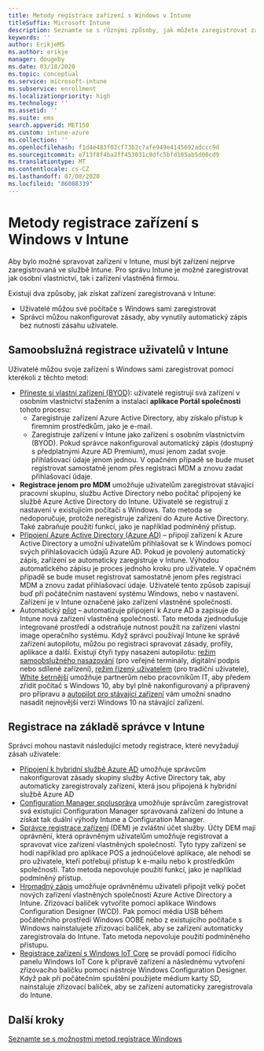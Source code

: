 ```yaml
---
title: Metody registrace zařízení s Windows v Intune
titleSuffix: Microsoft Intune
description: Seznamte se s různými způsoby, jak můžete zaregistrovat zařízení s Windows v Intune.
keywords: ''
author: ErikjeMS
ms.author: erikje
manager: dougeby
ms.date: 03/18/2020
ms.topic: conceptual
ms.service: microsoft-intune
ms.subservice: enrollment
ms.localizationpriority: high
ms.technology: ''
ms.assetid: ''
ms.suite: ems
search.appverid: MET150
ms.custom: intune-azure
ms.collection: ''
ms.openlocfilehash: f1d4e483f02cf73b2c7afe949e4145692adccc9d
ms.sourcegitcommit: e713f8f4ba2ff453031c9dfc5bfd105ab5d00cd9
ms.translationtype: MT
ms.contentlocale: cs-CZ
ms.lasthandoff: 07/08/2020
ms.locfileid: "86088339"
---
```

# <a name="intune-enrollment-methods-for-windows-devices"></a>Metody registrace zařízení s Windows v Intune

Aby bylo možné spravovat zařízení v Intune, musí být zařízení nejprve zaregistrovaná ve službě Intune. Pro správu Intune je možné zaregistrovat jak osobní vlastnictví, tak i zařízení vlastněná firmou. 

Existují dva způsoby, jak získat zařízení zaregistrovaná v Intune:
- Uživatelé můžou své počítače s Windows sami zaregistrovat 
- Správci můžou nakonfigurovat zásady, aby vynutily automatický zápis bez nutnosti zásahu uživatele.

## <a name="user-self-enrollment-in-intune"></a>Samoobslužná registrace uživatelů v Intune

Uživatelé můžou svoje zařízení s Windows sami zaregistrovat pomocí kterékoli z těchto metod:

- [Přineste si vlastní zařízení (BYOD)](https://docs.microsoft.com/mem/intune/user-help/enroll-windows-10-device): uživatelé registrují svá zařízení v osobním vlastnictví stažením a instalací **aplikace Portál společnosti** tohoto procesu:
  - Zaregistruje zařízení Azure Active Directory, aby získalo přístup k firemním prostředkům, jako je e-mail.
  - Zaregistruje zařízení v Intune jako zařízení s osobním vlastnictvím (BYOD).
Pokud správce nakonfiguroval automatický zápis (dostupný s předplatnými Azure AD Premium), musí jenom zadat svoje přihlašovací údaje jenom jednou. V opačném případě se bude muset registrovat samostatně jenom přes registraci MDM a znovu zadat přihlašovací údaje.  
- **Registrace jenom pro MDM** umožňuje uživatelům zaregistrovat stávající pracovní skupinu, službu Active Directory nebo počítač připojený ke službě Azure Active Directory do Intune. Uživatelé se registrují z nastavení v existujícím počítači s Windows. Tato metoda se nedoporučuje, protože neregistruje zařízení do Azure Active Directory. Také zabraňuje použití funkcí, jako je například podmíněný přístup.
- [Připojení Azure Active Directory (Azure AD)](https://docs.microsoft.com/azure/active-directory/user-help/user-help-join-device-on-network) – připojí zařízení k Azure Active Directory a umožní uživatelům přihlašovat se k Windows pomocí svých přihlašovacích údajů Azure AD. Pokud je povolený automatický zápis, zařízení se automaticky zaregistruje v Intune. Výhodou automatického zápisu je proces jednoho kroku pro uživatele. V opačném případě se bude muset registrovat samostatně jenom přes registraci MDM a znovu zadat přihlašovací údaje. Uživatelé tento způsob zapisují buď při počátečním nastavení systému Windows, nebo v nastavení. Zařízení je v Intune označené jako zařízení vlastněné společností.
- Automatický [pilot](enrollment-autopilot.md) – automatizuje připojení k Azure AD a zapisuje do Intune nová zařízení vlastněná společností. Tato metoda zjednodušuje integrované prostředí a odstraňuje nutnost použít na zařízení vlastní image operačního systému. Když správci používají Intune ke správě zařízení autopilotu, můžou po registraci spravovat zásady, profily, aplikace a další.  Existují čtyři typy nasazení autopilotu: [režim samoobslužného nasazování](https://docs.microsoft.com/windows/deployment/windows-autopilot/self-deploying) (pro veřejné terminály, digitální podpis nebo sdílené zařízení), [režim řízený uživatelem](https://docs.microsoft.com/windows/deployment/windows-autopilot/user-driven) (pro tradiční uživatele), [White šetrnější](https://docs.microsoft.com/windows/deployment/windows-autopilot/white-glove) umožňuje partnerům nebo pracovníkům IT, aby předem zřídit počítač s Windows 10, aby byl plně nakonfigurovaný a připravený pro přípravu a [autopilot pro stávající zařízení](https://docs.microsoft.com/windows/deployment/windows-autopilot/existing-devices) vám umožní snadno nasadit nejnovější verzi Windows 10 na stávající zařízení.

## <a name="administrator-based-enrollment-in-intune"></a>Registrace na základě správce v Intune

Správci mohou nastavit následující metody registrace, které nevyžadují zásah uživatele:

- [Připojení k hybridní službě Azure AD](https://docs.microsoft.com/windows/client-management/mdm/enroll-a-windows-10-device-automatically-using-group-policy) umožňuje správcům nakonfigurovat zásady skupiny služby Active Directory tak, aby automaticky zaregistrovaly zařízení, která jsou připojená k hybridní službě Azure AD
- [Configuration Manager spoluspráva](https://docs.microsoft.com/configmgr/comanage/overview) umožňuje správcům zaregistrovat svá existující Configuration Manager spravovaná zařízení do Intune a získat tak duální výhody Intune a Configuration Manager.
- [Správce registrace zařízení](device-enrollment-manager-enroll.md) (DEM) je zvláštní účet služby. Účty DEM mají oprávnění, která oprávněným uživatelům umožňuje registrovat a spravovat více zařízení vlastněných společností. Tyto typy zařízení se hodí například pro aplikace POS a jednoúčelové aplikace, ale nehodí se pro uživatele, kteří potřebují přístup k e-mailu nebo k prostředkům společnosti. Tato metoda nepovoluje použití funkcí, jako je například podmíněný přístup. 
- [Hromadný zápis](windows-bulk-enroll.md) umožňuje oprávněnému uživateli připojit velký počet nových zařízení vlastněných společností Azure Active Directory a Intune. Zřizovací balíček vytvoříte pomocí aplikace Windows Configuration Designer (WCD). Pak pomocí média USB během počátečního prostředí Windows OOBE nebo z existujícího počítače s Windows nainstalujete zřizovací balíček, aby se zařízení automaticky zaregistrovala do Intune. Tato metoda nepovoluje použití podmíněného přístupu.
- [Registrace zařízení s Windows IoT Core](https://docs.microsoft.com/windows/iot-core/manage-your-device/intunedeviceenrollment) se provádí pomocí řídicího panelu Windows IoT Core k přípravě zařízení a následnému vytvoření zřizovacího balíčku pomocí nástroje Windows Configuration Designer. Když pak při počátečním spuštění použijete médium karty SD, nainstaluje zřizovací balíček, aby se zařízení automaticky zaregistrovala do Intune.

## <a name="next-steps"></a>Další kroky

[Seznamte se s možnostmi metod registrace Windows](enrollment-method-capab.md)

